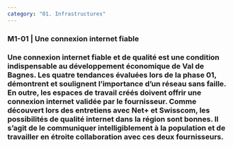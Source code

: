 ```yaml
---
category: "01. Infrastructures"
---
```


<h3 class="darkGrey bold">M1-01 | Une connexion internet fiable</h3>

<h3>Une connexion internet fiable et de qualité est une condition indispensable au développement économique de Val de Bagnes. Les quatre tendances évaluées lors de la phase 01, démontrent et soulignent l’importance d’un réseau sans faille. En outre, les espaces de travail créés doivent offrir une connexion internet validée par le fournisseur. Comme découvert lors des entretiens avec Net+ et Swisscom, les possibilités de qualité internet dans la région sont bonnes. Il s’agit de le communiquer intelligiblement à la population et de travailler en étroite collaboration avec ces deux fournisseurs.</h3>
